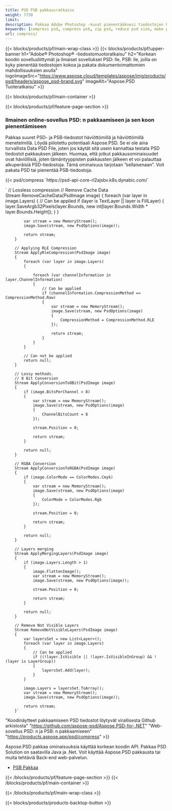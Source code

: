 ```yaml
---
title: PSD PSB pakkausratkaisu
weight: 7730
limit: 
description: Pakkaa Adobe Photoshop -kuvat pienentääksesi tiedostojen kokoa
keywords: [compress psd, compress psb, zip psd, reduce psd size, make psd smaller, remove unnecessary psd data, remove odd psd layers]
url: compress/
---
```

{{< blocks/products/pf/main-wrap-class >}}
{{< blocks/products/pf/upper-banner h1="Adobe® Photoshop® -tiedostomuotoratkaisu" h2="Korkean koodin sovellusliittymät ja ilmaiset sovellukset PSD: lle, PSB: lle, joilla on kyky pienentää tiedostojen kokoa ja pakata dokumentoimattomien mahdollisuuksien avulla" logoImageSrc="https://www.aspose.cloud/templates/aspose/img/products/psd/headers/aspose_psd-brand.svg" imageAlt="Aspose.PSD Tuoteratkaisu" >}}

{{< blocks/products/pf/main-container >}}

{{< blocks/products/pf/feature-page-section >}}
<h3 class="headingpdleft">Ilmainen online-sovellus PSD: n pakkaamiseen ja sen koon pienentämiseen</h3>
<p>Pakkaa suuret PSD- ja PSB-tiedostot häviöttömillä ja häviöttömillä menetelmillä. Löydä piilotettu potentiaali Aspose.PSD. Se ei ole aina turvallista Data PSD File, joten jos käytät sitä usein kannattaa testata PSD tiedostot pakkauksen jälkeen. Huomaa, että jotkut pakkausominaisuudet ovat häviöllisiä, joten tämäntyyppisten pakkausten jälkeen et voi palauttaa alkuperäisiä PSD-tiedostoja. Tämä ominaisuus tarjotaan ”sellaisenaan”. Voit pakata PSD tai pienentää PSB-tiedostoja.</p>
{{< psd/compress `https://psd-api-core-rl2ajsbv.k8s.dynabic.com/` 

`      // Lossless compression
        // Remove Cache Data			
        Stream RemoveCacheData(PsdImage image)
        {
            foreach (var layer in image.Layers)
            {
                // Can be applied
                if (layer is TextLayer || layer is FillLayer)
                {
                    layer.SaveArgb32Pixels(layer.Bounds, new int[layer.Bounds.Width * layer.Bounds.Height]);
                }
            }

            var stream = new MemoryStream();
            image.Save(stream, new PsdOptions(image));

            return stream;
        }

        // Applying RLE Compression
        Stream ApplyRleCompression(PsdImage image)
        {
            foreach (var layer in image.Layers)
            {

                foreach (var channelInformation in layer.ChannelInformation)
                {
                    // Can be applied
                    if (channelInformation.CompressionMethod == CompressionMethod.Raw)
                    {
                        var stream = new MemoryStream();
                        image.Save(stream, new PsdOptions(image)
                        {
                            CompressionMethod = CompressionMethod.RLE
                        });

                        return stream;
                    }
                }
            }

            // Can not be applied
            return null;
        }

        // Lossy methods.
        // 8 Bit Conversion
        Stream ApplyConversionTo8Bit(PsdImage image)
        {
            if (image.BitsPerChannel > 8)
            {
                var stream = new MemoryStream();
                image.Save(stream, new PsdOptions(image)
                {
                    ChannelBitsCount = 8
                });

                stream.Position = 0;

                return stream;
            }

            return null;
        }
       
        // RGBA Conversion
        Stream ApplyConversionToRGBA(PsdImage image)
        {
            if (image.ColorMode == ColorModes.Cmyk)
            {
                var stream = new MemoryStream();
                image.Save(stream, new PsdOptions(image)
                {
                    ColorMode = ColorModes.Rgb
                });

                stream.Position = 0;

                return stream;
            }

            return null;
        }

        // Layers merging
        Stream ApplyMergingLayers(PsdImage image)
        {
            if (image.Layers.Length > 1)
            {
                image.FlattenImage();
                var stream = new MemoryStream();
                image.Save(stream, new PsdOptions(image));

                stream.Position = 0;

                return stream;
            }

            return null;
        }

        // Remove Not Visible Layers
        Stream RemoveNotVisibleLayers(PsdImage image)
        {
            var layersSet = new List<Layer>();
            foreach (var layer in image.Layers)
            {
                // Can be applied
                if ((!layer.IsVisible || !layer.IsVisibleInGroup) && !(layer is LayerGroup))
                {
                    layersSet.Add(layer);
                }
            }

            image.Layers = layersSet.ToArray();
            var stream = new MemoryStream();
            image.Save(stream, new PsdOptions(image));

            return stream;
        }` 
"Koodinäytteet pakkaamiseen PSD tiedostot löytyvät virallisesta Github arkistosta"  "https://github.com/aspose-psd/Aspose.PSD-for-.NET" 
"Web-sovellus PSD: n ja PSB: n pakkaamiseen" "https://products.aspose.app/psd/compress" >}}
<p>Aspose.PSD pakkaa ominaisuuksia käyttää korkean koodin API. Pakkaa PSD Solution on saatavilla Java ja .Net. Voit käyttää Aspose.PSD pakkausta tai muita tehtäviä Back-end web-palvelun.</p>
<ul>
<li><a href="psb">PSB Pakkaa</a></li>
</ul>
{{< /blocks/products/pf/feature-page-section >}}
{{< /blocks/products/pf/main-container >}}


{{< /blocks/products/pf/main-wrap-class >}}

{{< blocks/products/products-backtop-button >}}
